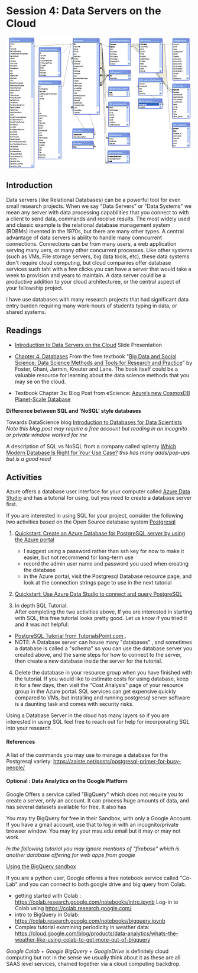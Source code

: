 # Session 4: Data Servers on the Cloud 

![MSU Mara Hyena Project Database Entity Relationship Diagram](img/hyena-database-er.png)

## Introduction

Data servers (like Relational Databases) can be a powerful tool for even small research projects.   When we say "Data Servers" or "Data Systems"  we mean any server with data processing capabilities that you connect to with a client to send data, commands and receive results.   The most widely used and classic example is the relational database management system (RDBMs) invented in the 1970s, but there are many other types.  A central advantage of data servers is ability to handle many conncurrent connections.  Connections can be from many users, a web application serving many uers, or many other concurrent processes.    Like other systems (such as VMs, File storage servers, big data tools, etc), these data systems don't require cloud computing, but cloud companies offer database services such taht with a few clicks you can have a server that would take a week to provision and years to maintain.  A data server could be a productive addition to your cloud architecturee, or the central aspect of your fellowship project.  

I have use databases with many research projects that had significant data entry burden requiring many work-hours of students typing in data, or shared systems.   

## Readings

- [Introduction to Data Servers on the Cloud](data_servers_intro_for_researchers.html) Slide Presentation 

- [Chapter 4. Databases](https://textbook.coleridgeinitiative.org/chap-db.html) From the free textbook "[Big Data and Social Science: Data Science Methods and Tools for Research and Practice](https://textbook.coleridgeinitiative.org/)" by Foster, Ghani, Jarmin, Kreuter and Lane.  The book itself could be a valuable resource for learning about the data science methods that you may se on the cloud.  

- Textbook Chapter 3s: Blog Post from eScience: [Azure’s new CosmosDB Planet-Scale Database](https://esciencegroup.com/2017/07/31/azures-new-cosmosdb-planet-scale-database/)

**Difference between SQL and 'NoSQL' style databases**

Towards DataScience blog [Introduction to Databases for Data Scientists](https://towardsdatascience.com/databases-101-introduction-to-databases-for-data-scientists-ee18c9f0785d)  *Note this blog post may require a free account but reading in an incognito or private window worked for me*

A description of SQL vs NoSQL from a company called xplenty [Which Modern Database Is Right for Your Use Case?](https://www.xplenty.com/blog/which-database/)   *this has many adds/pop-ups but is a good read*

## Activities

Azure offers a database user interface for your computer called [Azure Data Studio](https://docs.microsoft.com/en-us/sql/azure-data-studio/download-azure-data-studio?view=sql-server-ver15) and has a tutorial for using, but you need to create a database server first.   

If you are interested in using SQL for your project, consider the following two activities based on the Open Source database system [Postgresql](https://www.postgresql.org/)

1. [Quickstart: Create an Azure Database for PostgreSQL server by using the Azure portal](https://docs.microsoft.com/en-us/azure/postgresql/quickstart-create-server-database-portal)
    - I suggest using a password rather than ssh key for now to make it easier, but not recommend for long-term use
    - record the admin user name and password you used when creating the database
    - in the Azure portal, visit the Postgresql Database resource page, and look at the connection strings page to use in the next tutorial
2. [Quickstart: Use Azure Data Studio to connect and query PostgreSQL](https://docs.microsoft.com/en-us/sql/azure-data-studio/quickstart-postgres?view=sql-server-ver15)

3. In depth SQL Tutorial:<br>
After completing the two activities above, If you are interested in starting with SQL, this free tutorial looks pretty good.  Let us know if you tried it and it was not helpful:  
 - [PostgreSQL Tutorial from TutorialsPoint.com ](https://www.tutorialspoint.com/postgresql/index.htm).  
 - NOTE: A Database server can house many "databases" , and sometimes a database is called a "schema" so you can use the database server you created above, and the same steps for how to connect to the server, then create a new database inside the server for the tutorial.  
 
4. Delete the database in your resource group when you have finished with the tutorial.  If you would like to estimate costs for using database, keep it for a few days, then visit the "Cost Analysis" page of your resource group in the Azure portal.  SQL services can get expensive quickly compared to VMs, but installing and running postgresql server software is a daunting task and comes with security risks.  

Using a Database Server in the cloud has many layers so if you are interested in using SQL feel free to reach out for help for incorporating SQL into your research.   

#### References

A list of the commands you may use to manage a database for the Postgresql variety: https://zaiste.net/posts/postgresql-primer-for-busy-people/

#### Optional : Data Analytics on the Google Platform

Google Offers a service called "BigQuery" which does not require you to create a server, only an account.  It can process huge amounts of data, and has several datasets available for free.  It also has 

You may try BigQuery for free in their Sandbox, with only a Google Account.  If you have a gmail account, use that to log in with an incognito/private browser window.   You may try your msu.edu email but it may or may not work. 

*In the following tutorial you may ignore mentions of "firebase" which is another database offering for web apps from google*

[Using the BigQuery sandbox ](https://cloud.google.com/bigquery/docs/sandbox)

If you are a python user, Google offeres a free notebook service called "Co-Lab" and you can connect to both google drive and big query from Colab.  

- getting started with Colab : https://colab.research.google.com/notebooks/intro.ipynb   Log-in to Colab using https://colab.research.google.com/   
- intro to BigQuery in Colab: https://colab.research.google.com/notebooks/bigquery.ipynb
- Complex tutorial examining periodicity in weather data: https://cloud.google.com/blog/products/data-analytics/whats-the-weather-like-using-colab-to-get-more-out-of-bigquery

*Google Colab + Google BigQuery + GoogleDrive* is definitely cloud computing but not in the sense we usually think about it as these are all SAAS level services, chained together via a cloud computing backdrop.  

